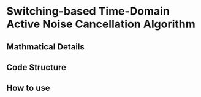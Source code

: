 # Switching-based Time-Domain Active Noise Cancellation Algorithm

## Mathmatical Details

## Code Structure

## How to use
